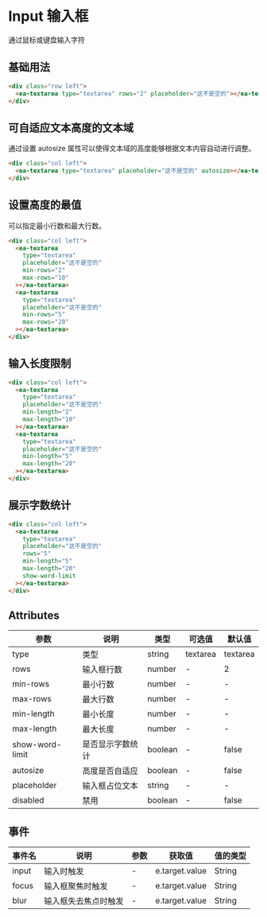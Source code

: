 <script setup>
import { onMounted, ref } from 'vue'

onMounted(() => {
  import('../index.js')
  import('./index.scss')
})
</script>

# Input 输入框

通过鼠标或键盘输入字符

## 基础用法

<div class="row left">
    <ea-textarea type="textarea" rows="2" placeholder="这不是空的"></ea-textarea>
</div>

```html
<div class="row left">
  <ea-textarea type="textarea" rows="2" placeholder="这不是空的"></ea-textarea>
</div>
```

## 可自适应文本高度的文本域

通过设置 autosize 属性可以使得文本域的高度能够根据文本内容自动进行调整。

<div class="col left">
  <ea-textarea type="textarea" placeholder="这不是空的" autosize></ea-textarea>
</div>

```html
<div class="col left">
  <ea-textarea type="textarea" placeholder="这不是空的" autosize></ea-textarea>
</div>
```

## 设置高度的最值

可以指定最小行数和最大行数。

<div class="col left">
    <ea-textarea type="textarea" placeholder="这不是空的" min-rows="2" max-rows="10"></ea-textarea>
    <ea-textarea type="textarea" placeholder="这不是空的" min-rows="5" max-rows="20"></ea-textarea>
</div>

```html
<div class="col left">
  <ea-textarea
    type="textarea"
    placeholder="这不是空的"
    min-rows="2"
    max-rows="10"
  ></ea-textarea>
  <ea-textarea
    type="textarea"
    placeholder="这不是空的"
    min-rows="5"
    max-rows="20"
  ></ea-textarea>
</div>
```

## 输入长度限制

<div class="col left">
    <ea-textarea type="textarea" placeholder="这不是空的" min-length="2" max-length="10"></ea-textarea>
    <ea-textarea type="textarea" placeholder="这不是空的" min-length="5" max-length="20"></ea-textarea>
</div>

```html
<div class="col left">
  <ea-textarea
    type="textarea"
    placeholder="这不是空的"
    min-length="2"
    max-length="10"
  ></ea-textarea>
  <ea-textarea
    type="textarea"
    placeholder="这不是空的"
    min-length="5"
    max-length="20"
  ></ea-textarea>
</div>
```

## 展示字数统计

<div class="col left">
    <ea-textarea type="textarea" placeholder="这不是空的" rows="5" min-length="5" max-length="20" show-word-limit></ea-textarea>
</div>

```html
<div class="col left">
  <ea-textarea
    type="textarea"
    placeholder="这不是空的"
    rows="5"
    min-length="5"
    max-length="20"
    show-word-limit
  ></ea-textarea>
</div>
```

## Attributes

| 参数            | 说明             | 类型    | 可选值   | 默认值   |
| --------------- | ---------------- | ------- | -------- | -------- |
| type            | 类型             | string  | textarea | textarea |
| rows            | 输入框行数       | number  | -        | 2        |
| min-rows        | 最小行数         | number  | -        | -        |
| max-rows        | 最大行数         | number  | -        | -        |
| min-length      | 最小长度         | number  | -        | -        |
| max-length      | 最大长度         | number  | -        | -        |
| show-word-limit | 是否显示字数统计 | boolean | -        | false    |
| autosize        | 高度是否自适应   | boolean | -        | false    |
| placeholder     | 输入框占位文本   | string  | -        | -        |
| disabled        | 禁用             | boolean | -        | false    |

## 事件

| 事件名 | 说明                 | 参数 | 获取值         | 值的类型 |
| ------ | -------------------- | ---- | -------------- | -------- |
| input  | 输入时触发           | -    | e.target.value | String   |
| focus  | 输入框聚焦时触发     | -    | e.target.value | String   |
| blur   | 输入框失去焦点时触发 | -    | e.target.value | String   |
